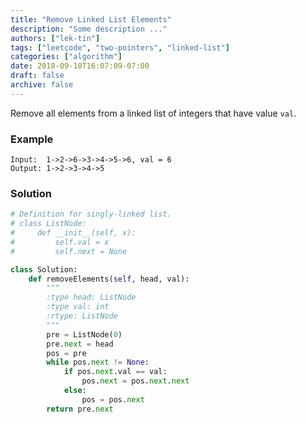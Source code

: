 ```yaml
---
title: "Remove Linked List Elements"
description: "Some description ..."
authors: ["lek-tin"]
tags: ["leetcode", "two-pointers", "linked-list"]
categories: ["algorithm"]
date: 2018-09-18T16:07:09-07:00
draft: false
archive: false
---
```

Remove all elements from a linked list of integers that have value `val`.

### Example
```
Input:  1->2->6->3->4->5->6, val = 6
Output: 1->2->3->4->5
```
### Solution
```python
# Definition for singly-linked list.
# class ListNode:
#     def __init__(self, x):
#         self.val = x
#         self.next = None

class Solution:
    def removeElements(self, head, val):
        """
        :type head: ListNode
        :type val: int
        :rtype: ListNode
        """
        pre = ListNode(0)
        pre.next = head
        pos = pre
        while pos.next != None:
            if pos.next.val == val:
                pos.next = pos.next.next
            else:
                pos = pos.next
        return pre.next
```

